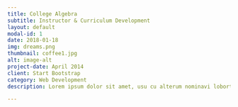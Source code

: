 ```yaml
---
title: College Algebra
subtitle: Instructor & Curriculum Development
layout: default
modal-id: 1
date: 2018-01-18
img: dreams.png
thumbnail: coffee1.jpg
alt: image-alt
project-date: April 2014
client: Start Bootstrap
category: Web Development
description: Lorem ipsum dolor sit amet, usu cu alterum nominavi lobortis. At duo novum diceret. Tantas apeirian vix et, usu sanctus postulant inciderint ut, populo diceret necessitatibus in vim. Cu eum dicam feugiat noluisse.

---
```


